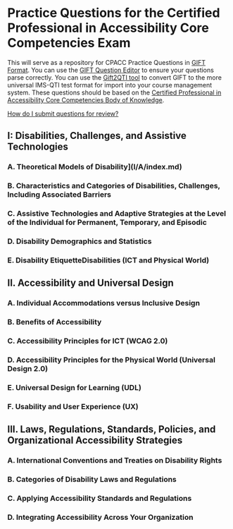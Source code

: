 # Practice Questions for the Certified Professional in Accessibility Core Competencies Exam
This will serve as a repository for CPACC Practice Questions in [GIFT Format](https://docs.moodle.org/37/en/GIFT_format).  You can use the [GIFT Question Editor](https://fuhrmanator.github.io/GIFT-grammar-PEG.js/docs/editor/editor.html) to ensure your questions parse correctly.  You can use the [Gift2QTI tool](https://github.com/csev/gift2qti) to convert GIFT to the more universal IMS-QTI test format for import into your course management system.  These questions should be based on the [Certified Professional in Accessibility Core Competencies Body of Knowledge](https://iaap.membershipsoftware.org/files/IAAP%20CPACC%20BOK%202017_062317.docx).

[How do I submit questions for review?](CONTRIBUTING.md)

## I: Disabilities, Challenges, and Assistive Technologies
### A. Theoretical Models of Disability](I/A/index.md)
### B. Characteristics and Categories of Disabilities, Challenges, Including Associated Barriers
### C. Assistive Technologies and Adaptive Strategies at the Level of the Individual for Permanent, Temporary, and Episodic 
### D. Disability Demographics and Statistics
### E. Disability EtiquetteDisabilities (ICT and Physical World)
## II. Accessibility and Universal Design
### A. Individual Accommodations versus Inclusive Design
### B. Benefits of Accessibility
### C. Accessibility Principles for ICT (WCAG 2.0)
### D. Accessibility Principles for the Physical World (Universal Design 2.0)
### E. Universal Design for Learning (UDL)
### F. Usability and User Experience (UX)
## III. Laws, Regulations, Standards, Policies, and Organizational Accessibility Strategies
### A. International Conventions and Treaties on Disability Rights
### B. Categories of Disability Laws and Regulations
### C. Applying Accessibility Standards and Regulations
### D. Integrating Accessibility Across Your Organization